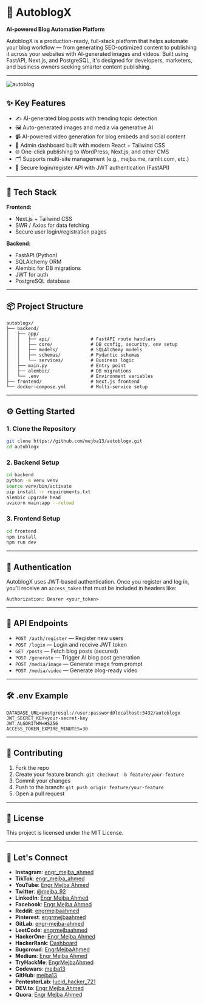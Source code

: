 # 🚀 AutoblogX

**AI-powered Blog Automation Platform**

AutoblogX is a production-ready, full-stack platform that helps automate your blog workflow — from generating SEO-optimized content to publishing it across your websites with AI-generated images and videos. Built using FastAPI, Next.js, and PostgreSQL, it's designed for developers, marketers, and business owners seeking smarter content publishing.

---

<img src="https://i.ibb.co/gLdT1rp6/autoblog.png" alt="autoblog" border="0">

## ✨ Key Features

- ✍️ AI-generated blog posts with trending topic detection
- 🖼 Auto-generated images and media via generative AI
- 📹 AI-powered video generation for blog embeds and social content
- 🧠 Admin dashboard built with modern React + Tailwind CSS
- 🌐 One-click publishing to WordPress, Next.js, and other CMS
- 🗂 Supports multi-site management (e.g., mejba.me, ramlit.com, etc.)
- 🔐 Secure login/register API with JWT authentication (FastAPI)

---

## 🧱 Tech Stack

**Frontend:**
- Next.js + Tailwind CSS
- SWR / Axios for data fetching
- Secure user login/registration pages

**Backend:**
- FastAPI (Python)
- SQLAlchemy ORM
- Alembic for DB migrations
- JWT for auth
- PostgreSQL database

---

## 📦 Project Structure

```
autoblogx/
├── backend/
│   ├── app/
│   │   ├── api/               # FastAPI route handlers
│   │   ├── core/              # DB config, security, env setup
│   │   ├── models/            # SQLAlchemy models
│   │   ├── schemas/           # Pydantic schemas
│   │   └── services/          # Business logic
│   ├── main.py                # Entry point
│   ├── alembic/               # DB migrations
│   └── .env                   # Environment variables
├── frontend/                  # Next.js frontend
└── docker-compose.yml         # Multi-service setup
```

---

## ⚙️ Getting Started

### 1. Clone the Repository

```bash
git clone https://github.com/mejba13/autoblogx.git
cd autoblogx
```

### 2. Backend Setup

```bash
cd backend
python -m venv venv
source venv/bin/activate
pip install -r requirements.txt
alembic upgrade head
uvicorn main:app --reload
```

### 3. Frontend Setup

```bash
cd frontend
npm install
npm run dev
```

---

## 🔐 Authentication

AutoblogX uses JWT-based authentication. Once you register and log in, you'll receive an `access_token` that must be included in headers like:

```http
Authorization: Bearer <your_token>
```

---

## 📮 API Endpoints

- `POST /auth/register` — Register new users
- `POST /login` — Login and receive JWT token
- `GET /posts` — Fetch blog posts (secured)
- `POST /generate` — Trigger AI blog post generation
- `POST /media/image` — Generate image from prompt
- `POST /media/video` — Generate blog-ready video

---

## 🛠 .env Example

```
DATABASE_URL=postgresql://user:password@localhost:5432/autoblogx
JWT_SECRET_KEY=your-secret-key
JWT_ALGORITHM=HS256
ACCESS_TOKEN_EXPIRE_MINUTES=30
```

---

## 🤝 Contributing

1. Fork the repo
2. Create your feature branch: `git checkout -b feature/your-feature`
3. Commit your changes
4. Push to the branch: `git push origin feature/your-feature`
5. Open a pull request

---

## 📄 License

This project is licensed under the MIT License.

---

## 🔗 Let's Connect  

- **Instagram**: [engr_mejba_ahmed](https://www.instagram.com/engr_mejba_ahmed/)  
- **TikTok**: [engr_mejba_ahmed](https://www.tiktok.com/@engr_mejba_ahmed)  
- **YouTube**: [Engr Mejba Ahmed](https://www.youtube.com/channel/UCfLIuNxRfXT7HmvvB9Ld0SA)  
- **Twitter**: [@mejba_92](https://x.com/mejba_92)  
- **LinkedIn**: [Engr Mejba Ahmed](https://www.linkedin.com/in/engr-mejba-ahmed-795ab3165/)  
- **Facebook**: [Engr Mejba Ahmed](https://www.facebook.com/engrmejbaahmed/)  
- **Reddit**: [engrmejbaahmed](https://www.reddit.com/user/engrmejbaahmed/)  
- **Pinterest**: [engrmejbaahmed](https://www.pinterest.com/engrmejbaahmed/)  
- **GitLab**: [engr-mejba-ahmed](https://gitlab.com/engr-mejba-ahmed)  
- **LeetCode**: [engrmejbaahmed](https://leetcode.com/u/engrmejbaahmed/)  
- **HackerOne**: [Engr Mejba Ahmed](https://hackerone.com/engrmejbaahmed?type=user)  
- **HackerRank**: [Dashboard](https://www.hackerrank.com/dashboard)  
- **Bugcrowd**: [EngrMejbaAhmed](https://bugcrowd.com/EngrMejbaAhmed)  
- **Medium**: [Engr Mejba Ahmed](https://medium.com/@engr-mejba-ahmed)  
- **TryHackMe**: [EngrMejbaAhmed](https://tryhackme.com/r/p/EngrMejbaAhmed)  
- **Codewars**: [mejba13](https://www.codewars.com/users/mejba13)  
- **GitHub**: [mejba13](https://github.com/mejba13)  
- **PentesterLab**: [lucid_hacker_721](https://pentesterlab.com/profile/lucid_hacker_721)  
- **DEV.to**: [Engr Mejba Ahmed](https://dev.to/engrmejbaahmed)  
- **Quora**: [Engr Mejba Ahmed](https://www.quora.com/profile/Engr-Mejba-Ahmed)